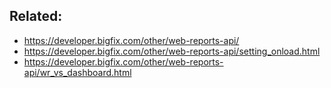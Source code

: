 

## Related:

- https://developer.bigfix.com/other/web-reports-api/
- https://developer.bigfix.com/other/web-reports-api/setting_onload.html
- https://developer.bigfix.com/other/web-reports-api/wr_vs_dashboard.html

